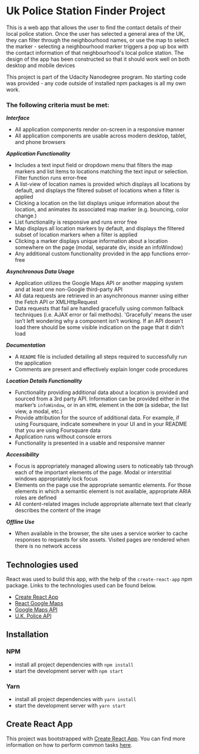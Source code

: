 # Uk Police Station Finder Project

This is a web app that allows the user to find the contact details of their local police station.  Once the user has selected a general area of the UK, they can filter through the neighbourhood names, or use the map to select the marker - selecting a neighbourhood marker triggers a pop up box with the contact information of that neighbourhood's local police station.  The design of the app has been constructed so that it should work well on both desktop and mobile devices 

This project is part of the Udacity Nanodegree program.  No starting code was provided - any code outside of installed npm packages is all my own work.

### The following criteria must be met:

***Interface***

* All application components render on-screen in a responsive manner
* All application components are usable across modern desktop, tablet, and phone browsers

***Application Functionality***

* Includes a text input field or dropdown menu that filters the map markers and list items to locations matching the text input or selection. Filter function runs error-free
* A list-view of location names is provided which displays all locations by default, and displays the filtered subset of locations when a filter is applied
* Clicking a location on the list displays unique information about the location, and animates its associated map marker (e.g. bouncing, color change.)
* List functionality is responsive and runs error free
* Map displays all location markers by default, and displays the filtered subset of location markers when a filter is applied
* Clicking a marker displays unique information about a location somewhere on the page (modal, separate div, inside an infoWindow)
* Any additional custom functionality provided in the app functions error-free

***Asynchronous Data Usage***

* Application utilizes the Google Maps API or another mapping system and at least one non-Google third-party API
* All data requests are retrieved in an asynchronous manner using either the Fetch API or XMLHttpRequest
* Data requests that fail are handled gracefully using common fallback techniques (i.e. AJAX error or fail methods). 'Gracefully' means the user isn’t left wondering why a component isn’t working. If an API doesn’t load there should be some visible indication on the page that it didn’t load

***Documentation***

* A `README` file is included detailing all steps required to successfully run the application
* Comments are present and effectively explain longer code procedures

***Location Details Functionality***

* Functionality providing additional data about a location is provided and sourced from a 3rd party API. Information can be provided either in the marker’s `infoWindow`, or in an `HTML` element in the `DOM` (a sidebar, the list view, a modal, etc.)
* Provide attribution for the source of additional data. For example, if using Foursquare, indicate somewhere in your UI and in your README that you are using Foursquare data
* Application runs without console errors
* Functionality is presented in a usable and responsive manner

***Accessibility***

* Focus is appropriately managed allowing users to noticeably tab through each of the important elements of the page. Modal or interstitial windows appropriately lock focus
* Elements on the page use the appropriate semantic elements. For those elements in which a semantic element is not available, appropriate ARIA roles are defined
* All content-related images include appropriate alternate text that clearly describes the content of the image

***Offline Use***

* When available in the browser, the site uses a service worker to cache responses to requests for site assets. Visited pages are rendered when there is no network access


## Technologies used

React was used to build this app, with the help of the `create-react-app` npm package.  Links to the technologies used can be found below.

* [Create React App](https://github.com/facebook/create-react-app/blob/master/README.md)
* [React Google Maps](https://github.com/tomchentw/react-google-maps)
* [Google Maps API](https://developers.google.com/maps/documentation/)
* [U.K. Police API](https://data.police.uk/docs/)


## Installation

### NPM
* install all project dependencies with `npm install`
* start the development server with `npm start`

### Yarn
* install all project dependencies with `yarn install`
* start the development server with `yarn start`


## Create React App

This project was bootstrapped with [Create React App](https://github.com/facebookincubator/create-react-app). You can find more information on how to perform common tasks [here](https://github.com/facebookincubator/create-react-app/blob/master/packages/react-scripts/template/README.md).
